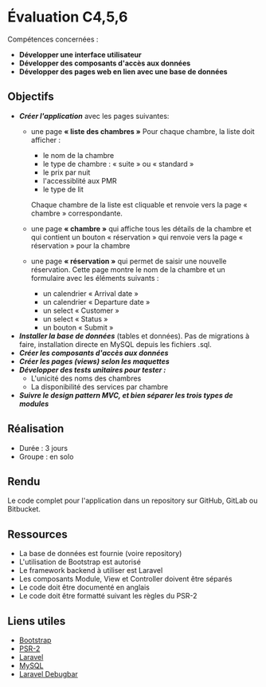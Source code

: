 # Évaluation C4,5,6
Compétences concernées :
- **Développer une interface utilisateur**
- **Développer des composants d'accès aux données**
- **Développer des pages web en lien avec une base de données**

## Objectifs
- **_Créer l'application_** avec les pages suivantes:
	- une page **« liste des chambres »**
	Pour chaque chambre, la liste doit afficher :
		- le nom de la chambre
		- le type de chambre : « suite » ou « standard »
		- le prix par nuit
		- l'accessiblité aux PMR
		- le type de lit

		Chaque chambre de la liste est cliquable et renvoie vers la page « chambre »
		correspondante.
	- une page **« chambre »** qui affiche tous les détails de la chambre et
	qui contient un bouton « réservation » qui renvoie vers la page
	« réservation » pour la chambre
	- une page **« réservation »** qui permet de saisir une nouvelle réservation.
	Cette page montre le nom de la chambre et un formulaire avec les éléments
	suivants :
		- un calendrier « Arrival date »
		- un calendrier « Departure date »
		- un select « Customer »
		- un select « Status »
		- un bouton « Submit »
- **_Installer la base de données_** (tables et données).
	Pas de migrations à faire, installation directe en MySQL depuis les fichiers .sql.
- **_Créer les composants d'accès aux données_**
- **_Créer les pages (views) selon les maquettes_**
- **_Développer des tests unitaires pour tester :_**
	- L'unicité des noms des chambres
	- La disponibilité des services par chambre
- **_Suivre le design pattern MVC, et bien séparer les trois types de modules_**

## Réalisation
- Durée : 3 jours
- Groupe : en solo

## Rendu
Le code complet pour l'application dans un repository sur GitHub, GitLab ou Bitbucket.

## Ressources
- La base de données est fournie (voire repository)
- L'utilisation de Bootstrap est autorisé
- Le framework backend à utiliser est Laravel
- Les composants Module, View et Controller doivent être séparés
- Le code doit être documenté en anglais
- Le code doit être formatté suivant les règles du PSR-2

## Liens utiles
- [Bootstrap](https://getbootstrap.com/)
- [PSR-2](https://www.php-fig.org/psr/psr-2/)
- [Laravel](https://laravel.com/)
- [MySQL](https://www.mysql.com/)
- [Laravel Debugbar](https://github.com/barryvdh/laravel-debugbar)
